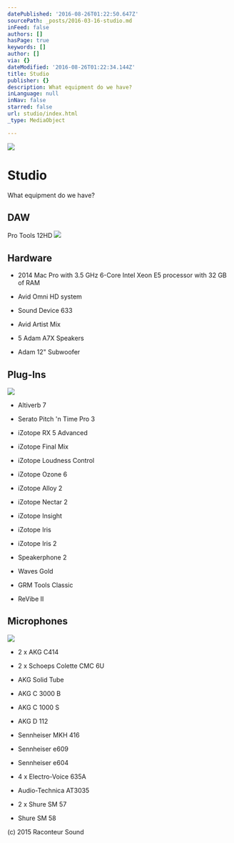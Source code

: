 ```yaml
---
datePublished: '2016-08-26T01:22:50.647Z'
sourcePath: _posts/2016-03-16-studio.md
inFeed: false
authors: []
hasPage: true
keywords: []
author: []
via: {}
dateModified: '2016-08-26T01:22:34.144Z'
title: Studio
publisher: {}
description: What equipment do we have?
inLanguage: null
inNav: false
starred: false
url: studio/index.html
_type: MediaObject

---
```

![](https://s3-us-west-2.amazonaws.com/the-grid-img/p/4f5ca596961c6c447c19927440987306381cbd04.jpg)

# Studio

What equipment do we have?

## DAW

Pro Tools 12HD
![](https://the-grid-user-content.s3-us-west-2.amazonaws.com/421e30d8-86e2-4cb1-99a5-6451f977849a.jpg)

## Hardware

* 2014 Mac Pro with 3.5 GHz 6-Core Intel Xeon E5 processor with 32 GB of RAM

* Avid Omni HD system

* Sound Device 633

* Avid Artist Mix

* 5 Adam A7X Speakers

* Adam 12" Subwoofer

## Plug-Ins
![](https://the-grid-user-content.s3-us-west-2.amazonaws.com/0cea9f8a-5fcd-4ebd-bda0-6d5dcb645843.jpg)

* Altiverb 7

* Serato Pitch 'n Time Pro 3

* iZotope RX 5 Advanced

* iZotope Final Mix

* iZotope Loudness Control

* iZotope Ozone 6

* iZotope Alloy 2

* iZotope Nectar 2

* iZotope Insight

* iZotope Iris

* iZotope Iris 2

* Speakerphone 2

* Waves Gold

* GRM Tools Classic

* ReVibe II

## Microphones
![](https://the-grid-user-content.s3-us-west-2.amazonaws.com/ab17022e-80bd-4bd2-87c4-8f1c0769f8a6.jpg)

* 2 x AKG C414

* 2 x Schoeps Colette CMC 6U

* AKG Solid Tube

* AKG C 3000 B

* AKG C 1000 S

* AKG D 112

* Sennheiser MKH 416

* Sennheiser e609

* Sennheiser e604

* 4 x Electro-Voice 635A

* Audio-Technica AT3035

* 2 x Shure SM 57

* Shure SM 58

(c) 2015 Raconteur Sound